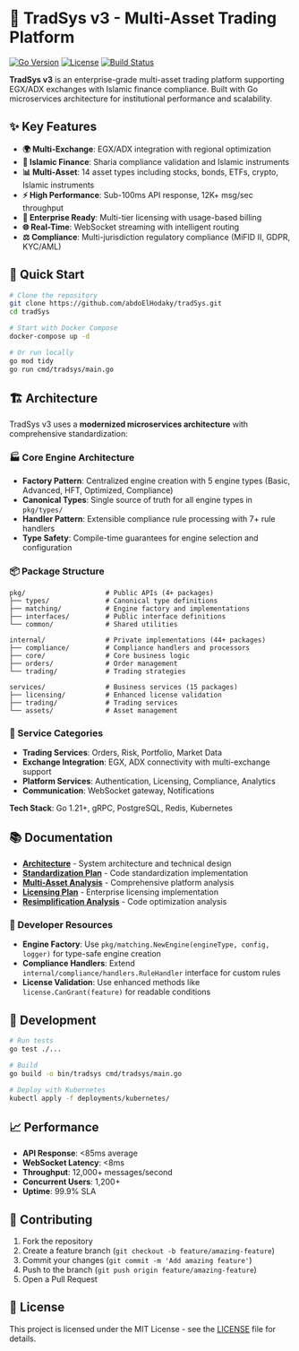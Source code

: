 # 🚀 TradSys v3 - Multi-Asset Trading Platform

[![Go Version](https://img.shields.io/badge/Go-1.21+-blue.svg)](https://golang.org)
[![License](https://img.shields.io/badge/License-MIT-green.svg)](LICENSE)
[![Build Status](https://img.shields.io/badge/Build-Passing-brightgreen.svg)](https://github.com/abdoElHodaky/tradSys)

**TradSys v3** is an enterprise-grade multi-asset trading platform supporting EGX/ADX exchanges with Islamic finance compliance. Built with Go microservices architecture for institutional performance and scalability.

## ✨ Key Features

- **🌍 Multi-Exchange**: EGX/ADX integration with regional optimization
- **🕌 Islamic Finance**: Sharia compliance validation and Islamic instruments
- **📊 Multi-Asset**: 14 asset types including stocks, bonds, ETFs, crypto, Islamic instruments
- **⚡ High Performance**: Sub-100ms API response, 12K+ msg/sec throughput
- **🔐 Enterprise Ready**: Multi-tier licensing with usage-based billing
- **🌐 Real-Time**: WebSocket streaming with intelligent routing
- **⚖️ Compliance**: Multi-jurisdiction regulatory compliance (MiFID II, GDPR, KYC/AML)

## 🚀 Quick Start

```bash
# Clone the repository
git clone https://github.com/abdoElHodaky/tradSys.git
cd tradSys

# Start with Docker Compose
docker-compose up -d

# Or run locally
go mod tidy
go run cmd/tradsys/main.go
```

## 🏗️ Architecture

TradSys v3 uses a **modernized microservices architecture** with comprehensive standardization:

### **🏭 Core Engine Architecture**
- **Factory Pattern**: Centralized engine creation with 5 engine types (Basic, Advanced, HFT, Optimized, Compliance)
- **Canonical Types**: Single source of truth for all engine types in `pkg/types/`
- **Handler Pattern**: Extensible compliance rule processing with 7+ rule handlers
- **Type Safety**: Compile-time guarantees for engine selection and configuration

### **📦 Package Structure**
```
pkg/                    # Public APIs (4+ packages)
├── types/              # Canonical type definitions
├── matching/           # Engine factory and implementations
├── interfaces/         # Public interface definitions
└── common/             # Shared utilities

internal/               # Private implementations (44+ packages)
├── compliance/         # Compliance handlers and processors
├── core/               # Core business logic
├── orders/             # Order management
└── trading/            # Trading strategies

services/               # Business services (15 packages)
├── licensing/          # Enhanced license validation
├── trading/            # Trading services
└── assets/             # Asset management
```

### **🎯 Service Categories**
- **Trading Services**: Orders, Risk, Portfolio, Market Data
- **Exchange Integration**: EGX, ADX connectivity with multi-exchange support
- **Platform Services**: Authentication, Licensing, Compliance, Analytics
- **Communication**: WebSocket gateway, Notifications

**Tech Stack**: Go 1.21+, gRPC, PostgreSQL, Redis, Kubernetes

## 📚 Documentation

- **[Architecture](ARCHITECTURE.md)** - System architecture and technical design
- **[Standardization Plan](COMPREHENSIVE_STANDARDIZATION_PLAN.md)** - Code standardization implementation
- **[Multi-Asset Analysis](MULTI_ASSET_ANALYSIS.md)** - Comprehensive platform analysis
- **[Licensing Plan](LICENSING_PLAN.md)** - Enterprise licensing implementation
- **[Resimplification Analysis](RESIMPLIFICATION_ANALYSIS.md)** - Code optimization analysis

### **🔧 Developer Resources**
- **Engine Factory**: Use `pkg/matching.NewEngine(engineType, config, logger)` for type-safe engine creation
- **Compliance Handlers**: Extend `internal/compliance/handlers.RuleHandler` interface for custom rules
- **License Validation**: Use enhanced methods like `license.CanGrant(feature)` for readable conditions

## 🔧 Development

```bash
# Run tests
go test ./...

# Build
go build -o bin/tradsys cmd/tradsys/main.go

# Deploy with Kubernetes
kubectl apply -f deployments/kubernetes/
```

## 📈 Performance

- **API Response**: <85ms average
- **WebSocket Latency**: <8ms
- **Throughput**: 12,000+ messages/second
- **Concurrent Users**: 1,200+
- **Uptime**: 99.9% SLA

## 🤝 Contributing

1. Fork the repository
2. Create a feature branch (`git checkout -b feature/amazing-feature`)
3. Commit your changes (`git commit -m 'Add amazing feature'`)
4. Push to the branch (`git push origin feature/amazing-feature`)
5. Open a Pull Request

## 📄 License

This project is licensed under the MIT License - see the [LICENSE](LICENSE) file for details.
